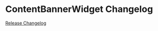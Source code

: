 # ContentBannerWidget Changelog

[Release Changelog](https://github.com/spryker-shop/content-banner-widget/releases)
